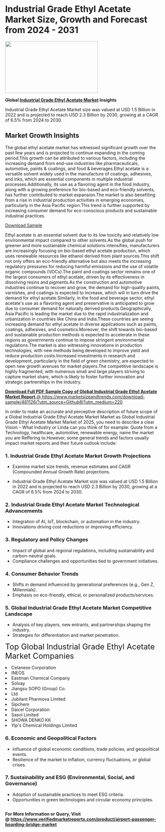 <H1>Industrial Grade Ethyl Acetate Market Size, Growth and Forecast from 2024 - 2031</H1><img class="aligncenter size-medium wp-image-584254" src="https://thirdeyenews.in/wp-content/uploads/2024/09/Global-Market-Research-300x168.jpeg" alt="" width="300" height="168" /><p><strong>Global&nbsp;<a href="https://www.marketsizeandtrends.com/download-sample/481126/?utm_source=Github8j?utm_medium=220">Industrial Grade Ethyl Acetate Market</a> Insights</strong></p><p>Industrial Grade Ethyl Acetate Market size was valued at USD 1.5 Billion in 2022 and is projected to reach USD 2.3 Billion by 2030, growing at a CAGR of 6.5% from 2024 to 2030.</p><p><h2>Market Growth Insights</h2> <p>The global ethyl acetate market has witnessed significant growth over the past few years and is projected to continue expanding in the coming period.This growth can be attributed to various factors, including the increasing demand from end-use industries like pharmaceuticals, automotive, paints & coatings, and food & beverages.Ethyl acetate is a versatile solvent widely used in the manufacture of coatings, adhesives, and inks, which are essential components in multiple industrial processes.Additionally, its use as a flavoring agent in the food industry, along with a growing preference for bio-based and eco-friendly solvents, has further contributed to market expansion.The market is also benefiting from a rise in industrial production activities in emerging economies, particularly in the Asia Pacific region.This trend is further supported by increasing consumer demand for eco-conscious products and sustainable industrial practices.</p> <p><a href="#">Download Sample</a></p> <p>Ethyl acetate is an essential solvent due to its low toxicity and relatively low environmental impact compared to other solvents.As the global push for greener and more sustainable chemical solutions intensifies, manufacturers are increasingly focusing on bio-based ethyl acetate production, which uses renewable resources like ethanol derived from plant sources.This shift not only offers an eco-friendly alternative but also meets the increasing regulatory pressures for reducing harmful emissions and the use of volatile organic compounds (VOCs).The paint and coatings sector remains one of the largest consumers of ethyl acetate, driven by its effectiveness in dissolving resins and pigments.As the construction and automotive industries continue to recover and grow, the demand for high-quality paints, varnishes, and coatings is expected to increase, which will in turn drive the demand for ethyl acetate.Similarly, in the food and beverage sector, ethyl acetate's use as a flavoring agent and preservative is anticipated to grow due to consumer demand for naturally derived products.Geographically, Asia Pacific is leading the market due to the rapid industrialization and urbanization in countries like China and India.These countries are seeing increasing demand for ethyl acetate in diverse applications such as paints, coatings, adhesives, and cosmetics.Moreover, the shift towards bio-based and sustainable production methods is expected to accelerate in these regions as governments continue to impose stringent environmental regulations.The market is also witnessing innovations in production technologies, with new methods being developed to improve yield and reduce production costs.Increased investments in research and development, particularly in the field of green chemistry, are expected to open new growth avenues for market players.The competitive landscape is highly fragmented, with numerous small and large players striving to capture market share, which is likely to foster further innovation and strategic partnerships in the industry.</p> <p><a href="#"></p><p><span class=""><strong>Download Full PDF Sample Copy of Global Industrial Grade Ethyl Acetate Market Report</strong> @ <a href="https://www.marketsizeandtrends.com/download-sample/481126/?utm_source=Github8j?utm_medium=220" target="_blank">https://www.marketsizeandtrends.com/download-sample/481126/?utm_source=Github8j?utm_medium=220</a></span></p><p>In order to make an accurate and perceptive description of future scope of a Global&nbsp;Industrial Grade Ethyl Acetate Market Market as Global&nbsp;Industrial Grade Ethyl Acetate Market Market of 2025, you need to describe a clear Vision &ndash; What Industry or Linda can you think of for example: Quote from a Technology, healthcare, automotive, renewable energy, name the market you are Reffering to.However, some general trends and factors usually impact market reports and their future outlook include:</p><h3>1.&nbsp;<strong>Industrial Grade Ethyl Acetate Market Growth Projections</strong></h3><ul><li>Examine market size trends, revenue estimates and CAGR (Compounded Annual Growth Rate) projections.</li><li><p>Industrial Grade Ethyl Acetate Market size was valued at USD 1.5 Billion in 2022 and is projected to reach USD 2.3 Billion by 2030, growing at a CAGR of 6.5% from 2024 to 2030.</p></li></ul><h3>2.&nbsp;<strong>Industrial Grade Ethyl Acetate Market Technological Advancements</strong></h3><ul><li>Integration of AI, IoT, blockchain, or automation in the industry.</li><li>Innovations driving cost reductions or improving efficiency.</li></ul><h3>3.&nbsp;<strong>Regulatory and Policy Changes</strong></h3><ul><li>Impact of global and regional regulations, including sustainability and carbon-neutral goals.</li><li>Compliance challenges and opportunities tied to government initiatives.</li></ul><h3>4.&nbsp;<strong>Consumer Behavior Trends</strong></h3><ul><li>Shifts in demand influenced by generational preferences (e.g., Gen Z, Millennials).</li><li>Emphasis on eco-friendly, ethical, or personalized products/services.</li></ul><h3>5.&nbsp;<strong>Global Industrial Grade Ethyl Acetate Market Competitive Landscape</strong></h3><ul><li>Analysis of key players, new entrants, and partnerships shaping the industry.</li><li>Strategies for differentiation and market penetration.</li></ul><p data-pm-slice="1 1 []"><span style="color: inherit; font-family: inherit; font-size: 25px;">Top Global Industrial Grade Ethyl Acetate Market Companies</span></p><div class="" data-test-id=""><p><li>Celanese Corporation</li><li> INEOS</li><li> Eastman Chemical Company</li><li> Solvay</li><li> Jiangsu SOPO (Group) Co.</li><li> Ltd</li><li> Jubilant Pharmova Limited</li><li> Sipchem</li><li> Daicel Corporation</li><li> Sasol Limited</li><li> SHOWA DENKO KK</li><li> Yip's Chemical Holdings Limited</li></p></div><h3>6.&nbsp;<strong>Economic and Geopolitical Factors</strong></h3><ul><li>Influence of global economic conditions, trade policies, and geopolitical events.</li><li>Resilience of the market to inflation, currency fluctuations, or global crises.</li></ul><h3>7.&nbsp;<strong>Sustainability and ESG (Environmental, Social, and Governance)</strong></h3><ul><li>Adoption of sustainable practices to meet ESG criteria.</li><li>Opportunities in green technologies and circular economy principles.</li></ul><h2><strong style="font-size: 14px;">For More Information or Query, Visit @&nbsp;</strong><a style="background-color: #ffffff; font-size: 14px;" href="https://www.marketsizeandtrends.com/report/industrial-grade-ethyl-acetate-market/" target="_blank">https://www.verifiedmarketreports.com/product/airport-passenger-boarding-bridge-market</a></h2>